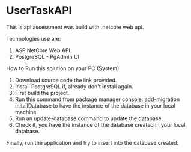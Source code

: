 # UserTaskAPI

This is api assessment was build with .netcore web api.

Technologies use are:
1. ASP.NetCore Web API
2. PostgreSQL - PgAdmin UI


How to Run this solution on your PC (System)
1. Download source code the link provided.
2. Install PostgreSQL if, already don't install again.
3. First build the project.
4. Run this command from package manager console: add-migration initailDatabase to have the instance of the database in your local machine.
5. Run an update-database command to update the database.
6. Check if, you have the instance of the database created in your local database.

Finally, run the application and try to insert into the database created.
